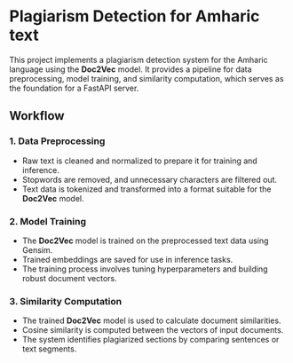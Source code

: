 # Plagiarism Detection for Amharic text

This project implements a plagiarism detection system for the Amharic language using the **Doc2Vec** model. It provides a pipeline for data preprocessing, model training, and similarity computation, which serves as the foundation for a FastAPI server.

## Workflow

### 1. **Data Preprocessing**
   - Raw text is cleaned and normalized to prepare it for training and inference.
   - Stopwords are removed, and unnecessary characters are filtered out.
   - Text data is tokenized and transformed into a format suitable for the **Doc2Vec** model.

### 2. **Model Training**
   - The **Doc2Vec** model is trained on the preprocessed text data using Gensim.
   - Trained embeddings are saved for use in inference tasks.
   - The training process involves tuning hyperparameters and building robust document vectors.

### 3. **Similarity Computation**
   - The trained **Doc2Vec** model is used to calculate document similarities.
   - Cosine similarity is computed between the vectors of input documents.
   - The system identifies plagiarized sections by comparing sentences or text segments.